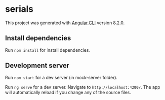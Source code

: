 # serials

This project was generated with [Angular CLI](https://github.com/angular/angular-cli) version 8.2.0.

## Install dependencies

Run `npm install` for install dependencies.

## Development server

Run `npm start` for a dev server (in mock-server folder).

Run `ng serve` for a dev server. Navigate to `http://localhost:4200/`. The app will automatically reload if you change any of the source files.
